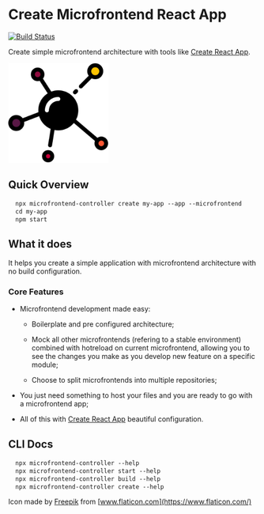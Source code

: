 # Create Microfrontend React App

[![Build Status](https://travis-ci.com/matheusmr13/cra-microfrontend.svg?branch=master)](https://travis-ci.com/matheusmr13/cra-microfrontend)

Create simple microfrontend architecture with tools like [Create React App](https://github.com/facebook/create-react-app).

<img src="icon.svg" width="40%">

## Quick Overview

  ```
    npx microfrontend-controller create my-app --app --microfrontend
    cd my-app
    npm start
  ```

## What it does

  It helps you create a simple application with microfrontend architecture with no build configuration.

  ### Core Features

  - Microfrontend development made easy:

    * Boilerplate and pre configured architecture;

    * Mock all other microfrontends (refering to a stable environment) combined with hotreload on current microfrontend, allowing you to see the changes you make as you develop new feature on a specific module;

    * Choose to split microfrontends into multiple repositories;

  - You just need something to host your files and you are ready to go with a microfrontend app;

  - All of this with [Create React App](https://github.com/facebook/create-react-app) beautiful configuration.


## CLI Docs

  ```
    npx microfrontend-controller --help
    npx microfrontend-controller start --help
    npx microfrontend-controller build --help
    npx microfrontend-controller create --help
  ```

Icon made by [Freepik](https://www.flaticon.com/authors/freepik) from [www.flaticon.com](https://www.flaticon.com/)
